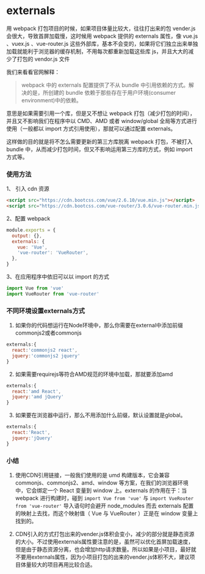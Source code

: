 # externals

用 webpack 打包项目的时候，如果项目体量比较大，往往打出来的包 vender.js 会很大，导致首屏加载慢，这时候用 webpack 提供的 externals 属性，像 vue.js 、vuex.js 、vue-router.js 这些外部库，基本不会变的，如果将它们独立出来单独加载就能利于浏览器的缓存机制，不用每次都重新加载这些库 js，并且大大的减少了打包的 vendor.js 文件

我们来看看官网解释：

> webpack 中的 externals 配置提供了不从 bundle 中引用依赖的方式。解决的是，所创建的 bundle 依赖于那些存在于用户环境(consumer environment)中的依赖。

意思是如果需要引用一个库，但是又不想让 webpack 打包（减少打包的时间），并且又不影响我们在程序中以 CMD、AMD 或者 window/global 全局等方式进行使用（一般都以 import 方式引用使用），那就可以通过配置 externals。

这样做的目的就是将不怎么需要更新的第三方库脱离 webpack 打包，不被打入 bundle 中，从而减少打包时间，但又不影响运用第三方库的方式，例如 import 方式等。

### 使用方法

1、 引入 cdn 资源

```html
<script src="https://cdn.bootcss.com/vue/2.6.10/vue.min.js"></script>
<script src="https://cdn.bootcss.com/vue-router/3.0.6/vue-router.min.js"></script>
```

2、配置 webpack

```js
module.exports = {
  output: {},
  externals: {
    vue: 'Vue',
    'vue-router': 'VueRouter',
  },
}
```

3、在应用程序中依旧可以以 import 的方式

```js
import Vue from 'vue'
import VueRouter from 'vue-router'
```

### 不同环境设置externals方式
1. 如果你的代码想运行在Node环境中，那么你需要在external中添加前缀commonjs2或者commonjs
```js
externals:{
  react:'commonjs2 react',
  jquery:'commonjs2 jquery'
}
```

2. 如果需要requirejs等符合AMD规范的环境中加载，那就要添加amd
```js
externals:{
  react:'amd React',
  jquery:'amd jQuery'
}
```

3. 如果要在浏览器中运行，那么不用添加什么前缀，默认设置就是global。
```js
externals:{
  react:'React',
  jquery:'jQuery'
}
```


### 小结
1. 使用CDN引用链接，一般我们使用的是 umd 构建版本，它会兼容 commonjs、commonjs2、amd、window 等方案，在我们的浏览器环境中，它会绑定一个 React 变量到 window 上。externals 的作用在于：当 webpack 进行构建时，碰到 `import Vue from 'vue'` 与 `import VueRouter from 'vue-router'` 导入语句时会避开 node_modules 而去 externals 配置的映射上去找，而这个映射值（ Vue 与 VueRouter ）正是在 window 变量上找到的。


2. CDN引入的方式打包出来的vender.js体积会变小，减少的部分就是静态资源的大小。不过使用externals属性要注意的是，虽然可以优化首屏加载速度，但是由于静态资源分离，也会增加http请求数量。所以如果是小项目，最好就不要用externals属性，因为小项目打包的出来的vender.js体积不大，建议项目体量较大的项目再用比较合适。
